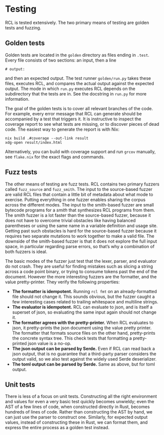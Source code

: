 # Testing

RCL is tested extensively. The two primary means of testing are golden tests
and fuzzing.

## Golden tests

Golden tests are located in the `golden` directory as files ending in `.test`.
Every file consists of two sections: an input, then a line

    # output:

and then an expected output. The test runner `golden/run.py` takes these files,
executes <abbr>RCL</abbr>, and compares the actual output against the expected
output. The mode in which `run.py` executes <abbr>RCL</abbr> depends on the
subdirectory that the tests are in. See the docstring in `run.py` for more
information.

The goal of the golden tests is to cover all relevant branches of the code. For
example, every error message that <abbr>RCL</abbr> can generate should be
accompanied by a test that triggers it. It is instructive to inspect the
coverage report to see what tests are missing, or to discover pieces of dead
code. The easiest way to generate the report is with Nix:

    nix build .#coverage --out-link result
    xdg-open result/index.html

Alternatively, you can build with coverage support and run `grcov` manually,
see `flake.nix` for the exact flags and commands.

## Fuzz tests

The other means of testing are fuzz tests. RCL contains two primary fuzzers
called `fuzz_source` and `fuzz_smith`. The input to the source-based fuzzer
are valid <abbr>RCL</abbr> files that contain a little bit of metadata about
what mode to exercise. Putting everything in one fuzzer enables sharing the
corpus across the different modes. The input to the smith-based fuzzer are
small bytecode programs for a _smith_ that synthesizes <abbr>RCL</abbr> programs
from them. The smith fuzzer is a lot faster than the source-based fuzzer,
because it does not have to overcome trivial obstacles like having balanced
parentheses or using the same name in a variable definition and usage site.
Getting past such obstacles is hard for the source-based fuzzer because it
requires two separate mutations to work together to make a valid file. The
downside of the smith-based fuzzer is that it does not explore the full input
space, in particular regarding parse errors, so that’s why a combination of both
fuzzers is ideal.

The basic modes of the fuzzer just test that the lexer, parser, and evaluator
do not crash. They are useful for finding mistakes such as slicing a string
across a code point binary, or trying to consume tokens past the end of the
document. However the more interesting fuzzers are the formatter, and the value
pretty-printer. They verify the following properties:

 * **The formatter is idempotent.** Running `rcl fmt` on an already-formatted
   file should not change it. This sounds obvious, but the fuzzer caught a few
   interesting cases related to trailing whitespace and multiline strings.
 * **The evaluator is idempotent.** RCL can evaluate to json, and is itself a
   superset of json, so evaluating the same input again should not change it.
 * **The formatter agrees with the pretty-printer.** When <abbr>RCL</abbr>
   evaluates to json, it pretty-prints the json document using the value pretty
   printer. The formatter that formats source files on the other hand,
   pretty-prints the concrete syntax tree. This check tests that formatting a
   pretty-printed json value is a no-op.
 * **The json output can be parsed by Serde.** Even if <abbr>RCL</abbr> can read
   back a json output, that is no guarantee that a third-party parser considers
   the output valid, so we also test against the widely used Serde deserializer.
 * **The toml output can be parsed by Serde.** Same as above, but for toml
   output.

## Unit tests

There is less of a focus on unit tests. Constructing all the right environment
and values for even a very basic test quickly becomes unwieldy; even the
<abbr>AST</abbr> of a few lines of code, when constructed directly in Rust,
becomes hundreds of lines of code. Rather than constructing the <abbr>AST</abbr>
by hand, we can just use the parser to construct one. Similarly, for expected
output values, instead of constructing these in Rust, we can format them, and
express the entire process as a golden test instead.
